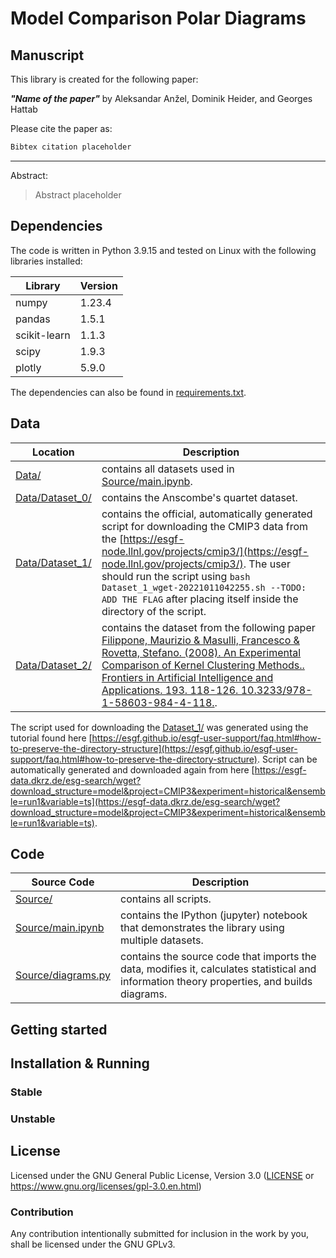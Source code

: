 # Model Comparison Polar Diagrams

## Manuscript

This library is created for the following paper:

***"Name of the paper"*** by Aleksandar Anžel, Dominik Heider, and Georges Hattab

Please cite the paper as:
```latex
Bibtex citation placeholder
```

---
Abstract:

> Abstract placeholder


## Dependencies

The code is written in Python 3.9.15 and tested on Linux with the following libraries installed:

|Library|Version|
|---|---|
|numpy|1.23.4|
|pandas|1.5.1|
|scikit-learn|1.1.3|
|scipy|1.9.3|
|plotly|5.9.0|

The dependencies can also be found in [requirements.txt](requirements.txt).

## Data
|Location|Description|
|---|---|
|[Data/](./Data/)|contains all datasets used in [Source/main.ipynb](./Source/main.ipynb).
|[Data/Dataset_0/](./Data/Dataset_0/)|contains the Anscombe's quartet dataset.
|[Data/Dataset_1/](./Data/Dataset_1/)|contains the official, automatically generated script for downloading the CMIP3 data from the [https://esgf-node.llnl.gov/projects/cmip3/](https://esgf-node.llnl.gov/projects/cmip3/). The user should run the script using `bash Dataset_1_wget-20221011042255.sh --TODO: ADD THE FLAG` after placing itself inside the directory of the script.
|[Data/Dataset_2/](./Data/Dataset_2/)|contains the dataset from the following paper [Filippone, Maurizio & Masulli, Francesco & Rovetta, Stefano. (2008). An Experimental Comparison of Kernel Clustering Methods.. Frontiers in Artificial Intelligence and Applications. 193. 118-126. 10.3233/978-1-58603-984-4-118.](https://www.researchgate.net/publication/220956693_An_Experimental_Comparison_of_Kernel_Clustering_Methods).


The script used for downloading the [Dataset_1/](./Data/Dataset_1/) was generated using the tutorial found here [https://esgf.github.io/esgf-user-support/faq.html#how-to-preserve-the-directory-structure](https://esgf.github.io/esgf-user-support/faq.html#how-to-preserve-the-directory-structure).
Script can be automatically generated and downloaded again from here [https://esgf-data.dkrz.de/esg-search/wget?download_structure=model&project=CMIP3&experiment=historical&ensemble=run1&variable=ts](https://esgf-data.dkrz.de/esg-search/wget?download_structure=model&project=CMIP3&experiment=historical&ensemble=run1&variable=ts).

## Code
|Source Code|Description|
|---|---|
|[Source/](./Source/)|contains all scripts.
|[Source/main.ipynb](./Source/main.ipynb)|contains the IPython (jupyter) notebook that demonstrates the library using multiple datasets.
|[Source/diagrams.py](./Source/diagrams.py)|contains the source code that imports the data, modifies it, calculates statistical and information theory properties, and builds diagrams.

## Getting started


## Installation & Running
### Stable

### Unstable

## License

Licensed under the GNU General Public License, Version 3.0 ([LICENSE](./LICENSE) or https://www.gnu.org/licenses/gpl-3.0.en.html)

### Contribution

Any contribution intentionally submitted for inclusion in the work by you, shall be licensed under the GNU GPLv3.
